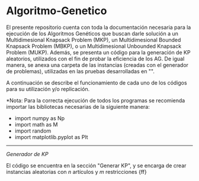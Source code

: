 # Algoritmo-Genetico
El presente repositorio cuenta con toda la documentación necesaria para la ejecución de los Algoritmos Genéticos que buscan darle solución a un Multidimesional Knapsack Problem (MKP), un Multidimesional Bounded Knapsack Problem (MBKP), o un Multidimesional Unbounded Knapsack Problem (MUKP). Además, se presenta un código para la generación de KP aleatorios, utilizados con el fin de probar la eficiencia de los AG. De igual manera, se anexa una carpeta de las instancias (creadas con el generador de problemas), utilizadas en las pruebas desarrolladas en "".

A continuación se describe el funcionamiento de cada uno de los códigos para su utilización y/o replicación.

*Nota: Para la correcta ejecución de todos los programas se recomienda importar las bibliotecas necesarias de la siguiente manera:
 * import numpy as Np
 * import math as M
 * import random
 * import matplotlib.pyplot as Plt
-----------------------------------------------------------------------------------
*Generador de KP*

El código se encuentra en la sección "Generar KP", y se encarga de crear instancias aleatorias con *n* artículos y *m* restricciones {ff}
